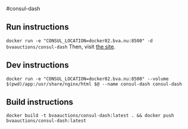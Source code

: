 #consul-dash


## Run instructions
`docker run -e "CONSUL_LOCATION=docker02.bva.nu:8500" -d bvaauctions/consul-dash`
Then, visit [the site](http://boot2docker:80/).


## Dev instructions
`docker run -e "CONSUL_LOCATION=docker02.bva.nu:8500" --volume $(pwd)/app:/usr/share/nginx/html $@ --name consul-dash consul-dash`


## Build instructions
`docker build -t bvaauctions/consul-dash:latest . && docker push bvaauctions/consul-dash:latest`
